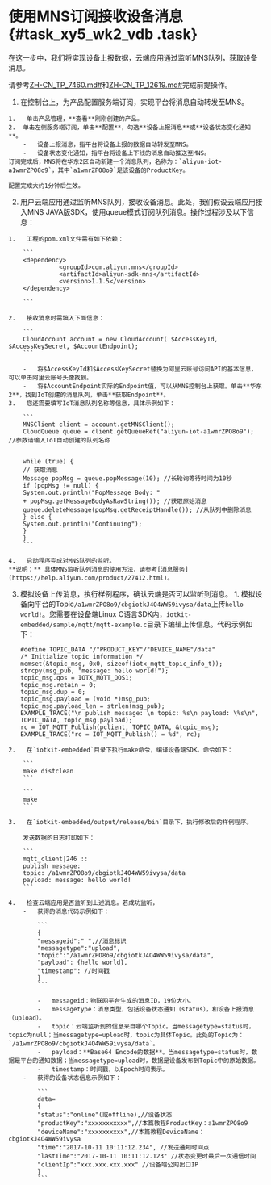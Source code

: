 # 使用MNS订阅接收设备消息 {#task_xy5_wk2_vdb .task}

在这一步中，我们将实现设备上报数据，云端应用通过监听MNS队列，获取设备消息。

请参考[ZH-CN\_TP\_7460.md\#](cn.zh-CN/快速入门/基础版快速开始/创建产品与设备.md#)和[ZH-CN\_TP\_12619.md\#](cn.zh-CN/快速入门/基础版快速开始/建立设备与平台的连接.md#)完成前提操作。

1.   在控制台上，为产品配置服务端订阅，实现平台将消息自动转发至MNS。 

    1.   单击产品管理，**查看**刚刚创建的产品。 
    2.  单击左侧服务端订阅，单击**配置**，勾选**设备上报消息**或**设备状态变化通知**。 
        -   设备上报消息，指平台将设备上报的数据自动转发至MNS。
        -   设备状态变化通知，指平台将设备上下线的消息自动推送至MNS。
    订阅完成后，MNS将在华东2区自动新建一个消息队列，名称为：`aliyun-iot-a1wmrZPO8o9`，其中`a1wmrZPO8o9`是该设备的ProductKey。

    配置完成大约1分钟后生效。

2.   用户云端应用通过监听MNS队列，接收设备消息。此处，我们假设云端应用接入MNS JAVA版SDK，使用queue模式订阅队列消息。操作过程涉及以下信息： 

    1.   工程的pom.xml文件需有如下依赖： 

        ```
        <dependency>
                  <groupId>com.aliyun.mns</groupId>
                  <artifactId>aliyun-sdk-mns</artifactId>
                  <version>1.1.5</version>
        </dependency>
        
        ```

    2.   接收消息时需填入下面信息： 

        ```
        CloudAccount account = new CloudAccount( $AccessKeyId, $AccessKeySecret, $AccountEndpoint);
        ```

        -   将$AccessKeyId和$AccessKeySecret替换为阿里云账号访问API的基本信息，可以单击阿里云账号头像找到。
        -   将$AccountEndpoint实际的Endpoint值，可以从MNS控制台上获取。单击**华东2**，找到IoT创建的消息队列，单击**获取Endpoint**。
    3.   您还需要填写IoT消息队列名称等信息，具体示例如下： 

        ```
        MNSClient client = account.getMNSClient();
        CloudQueue queue = client.getQueueRef("aliyun-iot-a1wmrZPO8o9"); //参数请输入IoT自动创建的队列名称
        
        
        while (true) {
        // 获取消息
        Message popMsg = queue.popMessage(10); //长轮询等待时间为10秒
        if (popMsg != null) {
        System.out.println("PopMessage Body: "
        + popMsg.getMessageBodyAsRawString()); //获取原始消息
        queue.deleteMessage(popMsg.getReceiptHandle()); //从队列中删除消息
        } else {
        System.out.println("Continuing");
        }
        }
        ```

    4.   启动程序完成对MNS队列的监听。 
    **说明：** 具体MNS监听队列消息的使用方法，请参考[消息服务](https://help.aliyun.com/product/27412.html)。

3.   模拟设备上传消息，执行样例程序，确认云端是否可以监听到消息。 
    1.   模拟设备向平台的Topic`/a1wmrZPO8o9/cbgiotkJ4O4WW59ivysa/data`上传`hello world!`。您需要在设备端Linux C语言SDK内，`iotkit-embedded/sample/mqtt/mqtt-example.c`目录下编辑上传信息。代码示例如下： 

        ```
        #define TOPIC_DATA "/"PRODUCT_KEY"/"DEVICE_NAME"/data"
        /* Initialize topic information */
        memset(&topic_msg, 0x0, sizeof(iotx_mqtt_topic_info_t));
        strcpy(msg_pub, "message: hello world!");
        topic_msg.qos = IOTX_MQTT_QOS1;
        topic_msg.retain = 0;
        topic_msg.dup = 0;
        topic_msg.payload = (void *)msg_pub;
        topic_msg.payload_len = strlen(msg_pub);
        EXAMPLE_TRACE("\n publish message: \n topic: %s\n payload: \%s\n", TOPIC_DATA, topic_msg.payload);
        rc = IOT_MQTT_Publish(pclient, TOPIC_DATA, &topic_msg);
        EXAMPLE_TRACE("rc = IOT_MQTT_Publish() = %d", rc);
        ```

    2.   在`iotkit-embedded`目录下执行make命令，编译设备端SDK。命令如下： 

        ```
        make distclean
        ```

        ```
        make
        ```

    3.   在`iotkit-embedded/output/release/bin`目录下，执行修改后的样例程序。 

        发送数据的日志打印如下：

        ```
        mqtt_client|246 :: 
        publish message:
        topic: /a1wmrZPO8o9/cbgiotkJ4O4WW59ivysa/data
        payload: message: hello world!
        ```

    4.   检查云端应用是否监听到上述消息。若成功监听， 
        -   获得的消息代码示例如下：

            ```
            {
            "messageid":" ",//消息标识
            "messagetype":"upload",
            "topic":"/a1wmrZPO8o9/cbgiotkJ4O4WW59ivysa/data",
            "payload": {hello world},
            "timestamp": //时间戳
            }
            ```

            -   messageid：物联网平台生成的消息ID，19位大小。
            -   messagetype：消息类型，包括设备状态通知（status），和设备上报消息（upload）。
            -   topic：云端监听到的信息来自哪个Topic。当messagetype=status时，topic为null；当messagetype=upload时，topic为具体Topic。此处的Topic为：`/a1wmrZPO8o9/cbgiotkJ4O4WW59ivysa/data`。
            -   payload：**Base64 Encode的数据**。当messagetype=status时，数据是平台的通知数据；当messagetype=upload时，数据是设备发布到Topic中的原始数据。
            -   timestamp：时间戳，以Epoch时间表示。
        -   获得的设备状态信息示例如下：

            ```
            data=
            {
            "status":"online"(或offline),//设备状态
            "productKey":"xxxxxxxxxxx",//本篇教程ProductKey：a1wmrZPO8o9
            "deviceName":"xxxxxxxxxx",//本篇教程DeviceName：cbgiotkJ4O4WW59ivysa
            "time":"2017-10-11 10:11:12.234", //发送通知时间点
            "lastTime":"2017-10-11 10:11:12.123" //状态变更时最后一次通信时间
            "clientIp":"xxx.xxx.xxx.xxx" //设备端公网出口IP
            }
            ```


